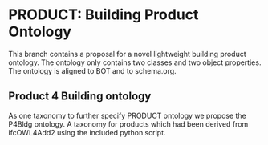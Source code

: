 # PRODUCT: Building Product Ontology

This branch contains a proposal for a novel lightweight building product ontology. The ontology only contains two classes and two object properties. The ontology is aligned to BOT and to schema.org.

## Product 4 Building ontology

As one taxonomy to further specify PRODUCT ontology we propose the P4Bldg ontology. A taxonomy for products which had been derived from ifcOWL4Add2 using the included python script.


